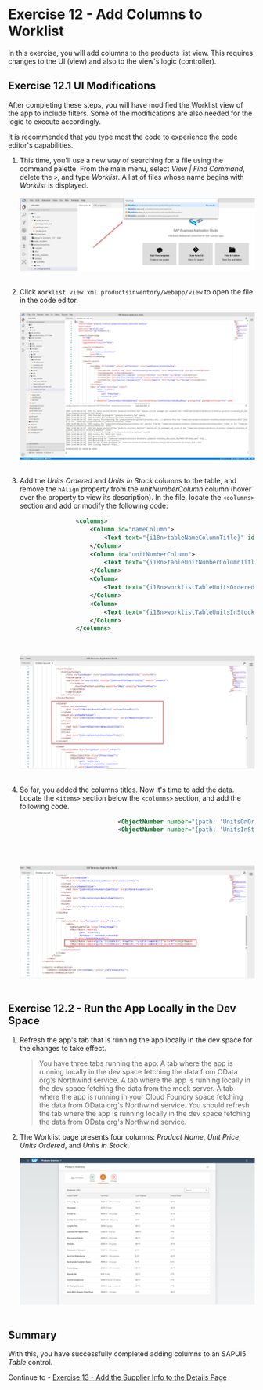 # Exercise 12 - Add Columns to Worklist

In this exercise, you will add columns to the products list view. This requires changes to the UI (view) and also to the view's logic (controller).

## Exercise 12.1 UI Modifications

After completing these steps, you will have modified the Worklist view of the app to include filters. Some of the modifications are also needed for the logic to execute accordingly.

It is recommended that you type most the code to experience the code editor's capabilities.

1. This time, you'll use a new way of searching for a file using the command palette. From the main menu, select *View | Find Command*, delete the `>`, and type *Worklist*. A list of files whose name begins with *Worklist* is displayed.
    <br><br>![](images/BAS_Command_Palette_Search_File_.png)<br><br>

2. Click `Worklist.view.xml productsinventory/webapp/view` to open the file in the code editor. 
    <br><br>![](images/2020-10_BAS_Command_Palette_Search_File_Opened_.jpg)<br><br>

3. Add the *Units Ordered* and *Units In Stock* columns to the table, and remove the `hAlign` property from the *unitNumberColumn* column (hover over the property to view its description). In the file, locate the `<columns>` section and add or modify the following code:
    ```xml
                    <columns>
                        <Column id="nameColumn">
                            <Text text="{i18n>tableNameColumnTitle}" id="nameColumnTitle"/>
                        </Column>
                        <Column id="unitNumberColumn">
                            <Text text="{i18n>tableUnitNumberColumnTitle}" id="unitNumberColumnTitle"/>
                        </Column>
                        <Column>
                            <Text text="{i18n>worklistTableUnitsOrderedColumnTitle}"/>
                        </Column>
                        <Column>
                            <Text text="{i18n>worklistTableUnitsInStockColumnTitle}"/>
                        </Column>
                    </columns>

    ```

    <br><br>![](images/2020-10_BAS_Worklist_Columns_Added_.jpg)<br><br>

4. So far, you added the columns titles. Now it's time to add the data. Locate the `<items>` section below the `<columns>` section, and add the following code.
    ```xml
                                <ObjectNumber number="{path: 'UnitsOnOrder', formatter: 'formatter.numberUnit'}" unit="PC"></ObjectNumber>
                                <ObjectNumber number="{path: 'UnitsInStock', formatter: 'formatter.numberUnit'}" unit="PC"></ObjectNumber>
                                
    ```

    <br><br>![](images/2020-10_BAS_Worklist_Cells_Added_.jpg)<br><br>

## Exercise 12.2 - Run the App Locally in the Dev Space

1. Refresh the app's tab that is running the app locally in the dev space for the changes to take effect. 
    >You have three tabs running the app: A tab where the app is running locally in the dev space fetching the data from OData org's Northwind service. A tab where the app is running locally in the dev space fetching the data from the mock server. A tab where the app is running in your Cloud Foundry space fetching the data from OData org's Northwind service. You should refresh the tab where the app is running locally in the dev space fetching the data from OData org's Northwind service. 

2. The Worklist page presents four columns: *Product Name*, *Unit Price*, *Units Ordered*, and *Units in Stock*.
    <br><br>![](images/2020-10_BAS_Preview_Application_Start-5_.jpg)<br><br>


## Summary

With this, you have successfully completed adding columns to an SAPUI5 *Table* control. 

Continue to - [Exercise 13 - Add the Supplier Info to the Details Page](../ex13/README.md)
